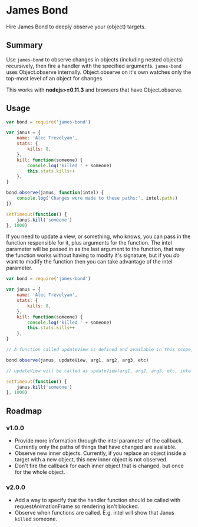 # James Bond

Hire James Bond to deeply observe your (object) targets.

## Summary

Use `james-bond` to observe changes in objects (including nested objects) recursively, then fire a handler with the specified arguments. `james-bond` uses Object.observe internally. Object.observe on it's own watches only the top-most level of an object for changes.

This works with **nodejs>=0.11.3** and browsers that have Object.observe.

## Usage

```javascript
var bond = require('james-bond')

var janus = {
	name: 'Alec Trevelyan',
	stats: {
		kills: 8,
	},
	kill: function(someone) {
		console.log('killed ' + someone)
		this.stats.kills++
	},
}

bond.observe(janus, function(intel) {
	console.log('Changes were made to these paths:', intel.paths)
})

setTimeout(function() {
	janus.kill('someone')
}, 1000)
```

If you need to update a view, or something, who knows, you can pass in the function responsible for it, plus arguments for the function. The intel parameter will be passed in as the last argument to the function, that way the function works without having to modify it's signature, but if you _do_ want to modify the function then you can take advantage of the intel parameter.

```javascript
var bond = require('james-bond')

var janus = {
	name: 'Alec Trevelyan',
	stats: {
		kills: 8,
	},
	kill: function(someone) {
		console.log('killed ' + someone)
		this.stats.kills++
	},
}

// A function called updateView is defined and available in this scope, then:

bond.observe(janus, updateView, arg1, arg2, arg3, etc)

// updateView will be called as updateView(arg1, arg2, arg3, etc, intel)

setTimeout(function() {
	janus.kill('someone')
}, 1000)
```

## Roadmap

### v1.0.0

-   Provide more information through the intel parameter of the callback. Currently only the paths of things that have changed are available.
-   Observe new inner objects. Currently, if you replace an object inside a target with a new object, this new inner object is not observed.
-   Don't fire the callback for each inner object that is changed, but once for the whole object.

### v2.0.0

-   Add a way to specify that the handler function should be called with requestAnimationFrame so rendering isn't blocked.
-   Observe when functions are called. E.g. intel will show that Janus `kill`ed someone.
